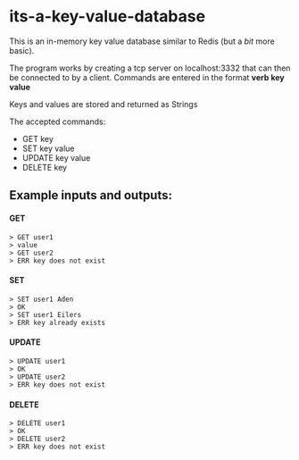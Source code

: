 # its-a-key-value-database
This is an in-memory key value database similar to Redis (but a _bit_ more basic).

The program works by creating a tcp server on localhost:3332 that can then be connected to by a client. 
Commands are entered in the format **verb key value**

Keys and values are stored and returned as Strings

The accepted commands:
* GET key
* SET key value
* UPDATE key value
* DELETE key

## Example inputs and outputs:
#### GET
```
> GET user1
> value
> GET user2
> ERR key does not exist
```
#### SET
```
> SET user1 Aden
> OK
> SET user1 Eilers
> ERR key already exists
```
#### UPDATE
```
> UPDATE user1
> OK
> UPDATE user2
> ERR key does not exist
```
#### DELETE
```
> DELETE user1
> OK
> DELETE user2
> ERR key does not exist
```
